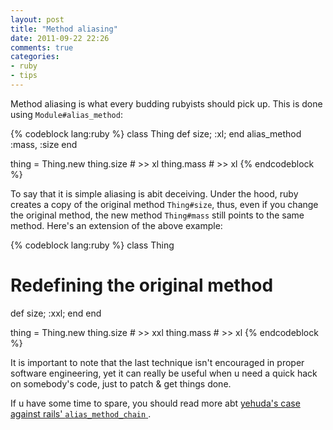```yaml
---
layout: post
title: "Method aliasing"
date: 2011-09-22 22:26
comments: true
categories: 
- ruby
- tips
---
```


Method aliasing is what every budding rubyists should pick up.
This is done using `Module#alias_method`:

{% codeblock lang:ruby %}
class Thing
  def size; :xl; end
  alias_method :mass, :size
end

thing = Thing.new
thing.size # >> xl
thing.mass # >> xl
{% endcodeblock %}

To say that it is simple aliasing is abit deceiving. Under the hood,
ruby creates a copy of the original method `Thing#size`, thus, even
if you change the original method, the new method `Thing#mass` still
points to the same method. Here's an extension of the above example:

{% codeblock lang:ruby %}
class Thing
  # Redefining the original method
  def size; :xxl; end
end

thing = Thing.new
thing.size # >> xxl
thing.mass # >> xl
{% endcodeblock %}

It is important to note that the last technique isn't encouraged in
proper software engineering, yet it can really be useful when u need
a quick hack on somebody's code, just to patch & get things done.

If u have some time to spare, you should read more abt
[yehuda's case against rails' `alias_method_chain`
](http://yehudakatz.com/2009/03/06/alias_method_chain-in-models).
